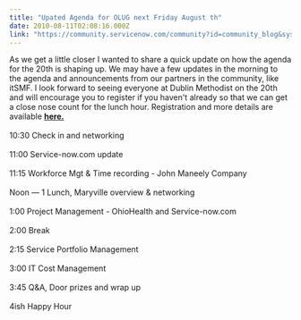 ```yaml
---
title: "Upated Agenda for OLUG next Friday August th"
date: 2010-08-11T02:08:16.000Z
link: "https://community.servicenow.com/community?id=community_blog&sys_id=7e5eaaaddbd0dbc01dcaf3231f9619fc"
---
```

<p>As we get a little closer I wanted to share a quick update on how the agenda for the 20th is shaping up. We may have a few updates in the morning to the agenda and announcements from our partners in the community, like itSMF. I look forward to seeing everyone at Dublin Methodist on the 20th and will encourage you to register if you haven't already so that we can get a close nose count for the lunch hour. Registration and more details are available <strong><a title="mmunity.service-now.com/olug-gathering-august-20th-dublin-ohio-save-date" href="http://community.service-now.com/olug-gathering-august-20th-dublin-ohio-save-date">here.</a></strong> <br /><br />10:30 Check in and networking <br /><br />11:00 Service-now.com update <br /><br />11:15 Workforce Mgt &amp; Time recording - John Maneely Company<br /><br />Noon — 1 Lunch, Maryville overview &amp; networking<br /><br />1:00 Project Management - OhioHealth and Service-now.com<br /><br />2:00 Break<br /><br />2:15 Service Portfolio Management<br /><br />3:00 IT Cost Management <br /><br />3:45 Q&amp;A, Door prizes and wrap up<br /><br />4ish Happy Hour</p>
